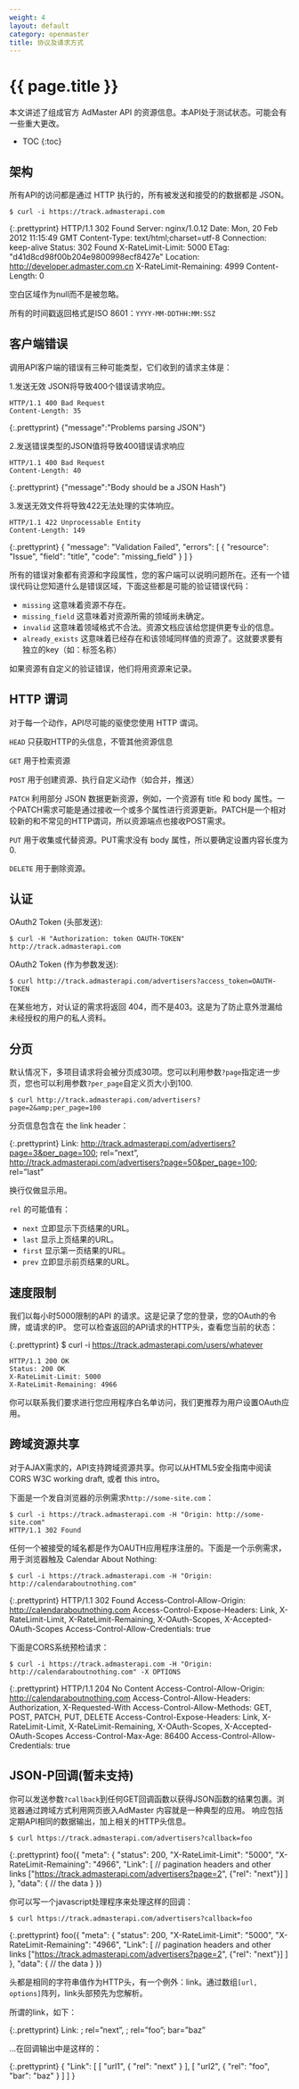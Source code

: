 ```yaml
---
weight: 4
layout: default
category: openmaster
title: 协议及请求方式
---
```


# {{ page.title }}

本文讲述了组成官方 AdMaster API 的资源信息。本API处于测试状态。可能会有一些重大更改。

* TOC
{:toc}

## 架构

所有API的访问都是通过 HTTP 执行的，所有被发送和接受的的数据都是 JSON。

    $ curl -i https://track.admasterapi.com

{:.prettyprint}
    HTTP/1.1 302 Found
    Server: nginx/1.0.12
    Date: Mon, 20 Feb 2012 11:15:49 GMT
    Content-Type: text/html;charset=utf-8
    Connection: keep-alive
    Status: 302 Found
    X-RateLimit-Limit: 5000
    ETag: "d41d8cd98f00b204e9800998ecf8427e"
    Location: http://developer.admaster.com.cn
    X-RateLimit-Remaining: 4999
    Content-Length: 0


空白区域作为null而不是被忽略。

所有的时间戳返回格式是ISO 8601：`YYYY-MM-DDTHH:MM:SSZ`

##  客户端错误

调用API客户端的错误有三种可能类型，它们收到的请求主体是：

1.发送无效 JSON将导致400个错误请求响应。

    HTTP/1.1 400 Bad Request
    Content-Length: 35

{:.prettyprint}
    {"message":"Problems parsing JSON"}


2.发送错误类型的JSON值将导致400错误请求响应

    HTTP/1.1 400 Bad Request
    Content-Length: 40

{:.prettyprint}
    {"message":"Body should be a JSON Hash"}


3.发送无效文件将导致422无法处理的实体响应。

    HTTP/1.1 422 Unprocessable Entity
    Content-Length: 149

{:.prettyprint}
    {
      "message": "Validation Failed",
      "errors": [
        {
          "resource": "Issue",
          "field": "title",
          "code": "missing_field"
        }
      ]
    }


所有的错误对象都有资源和字段属性，您的客户端可以说明问题所在。还有一个错误代码让您知道什么是错误区域，下面这些都是可能的验证错误代码：

* `missing` 这意味着资源不存在。
* `missing_field` 这意味着对资源所需的领域尚未确定。
* `invalid` 这意味着领域格式不合法。资源文档应该给您提供更专业的信息。
* `already_exists` 这意味着已经存在和该领域同样值的资源了。这就要求要有独立的key（如：标签名称）

如果资源有自定义的验证错误，他们将用资源来记录。

##  HTTP 谓词

对于每一个动作，API尽可能的驱使您使用 HTTP 谓词。

`HEAD` 只获取HTTP的头信息，不管其他资源信息

`GET` 用于检索资源

`POST` 用于创建资源、执行自定义动作（如合并，推送）

`PATCH` 利用部分 JSON 数据更新资源，例如，一个资源有 title 和 body 属性。一个PATCH需求可能是通过接收一个或多个属性进行资源更新。PATCH是一个相对较新的和不常见的HTTP谓词，所以资源端点也接收POST需求。

`PUT` 用于收集或代替资源。PUT需求没有 body 属性，所以要确定设置内容长度为0.

`DELETE` 用于删除资源。

## 认证


OAuth2 Token (头部发送):

    $ curl -H "Authorization: token OAUTH-TOKEN" http://track.admasterapi.com


OAuth2 Token (作为参数发送):

    $ curl http://track.admasterapi.com/advertisers?access_token=OAUTH-TOKEN


在某些地方，对认证的需求将返回 404，而不是403。这是为了防止意外泄漏给未经授权的用户的私人资料。

## 分页

默认情况下，多项目请求将会被分页成30项。您可以利用参数`?page`指定进一步页，您也可以利用参数`?per_page`自定义页大小到100.

    $ curl http://track.admasterapi.com/advertisers?page=2&amp;per_page=100


分页信息包含在 the link header：

{:.prettyprint}
    Link: <http://track.admasterapi.com/advertisers?page=3&per_page=100>; rel=”next”, 
      <http://track.admasterapi.com/advertisers?page=50&per_page=100>; rel=”last”

换行仅做显示用。

`rel` 的可能值有：

* `next` 立即显示下页结果的URL。
* `last` 显示上页结果的URL。
* `first` 显示第一页结果的URL。
* `prev` 立即显示前页结果的URL。


## 速度限制

我们以每小时5000限制的API 的请求。这是记录了您的登录，您的OAuth的令牌，或请求的IP。
您可以检查返回的API请求的HTTP头，查看您当前的状态：

{:.prettyprint}
    $ curl -i https://track.admasterapi.com/users/whatever

    HTTP/1.1 200 OK
    Status: 200 OK
    X-RateLimit-Limit: 5000
    X-RateLimit-Remaining: 4966

你可以联系我们要求进行您应用程序白名单访问，我们更推荐为用户设置OAuth应用。

## 跨域资源共享

对于AJAX需求的，API支持跨域资源共享。你可以从HTML5安全指南中阅读CORS W3C working draft, 或者 this intro。


下面是一个发自浏览器的示例需求`http://some-site.com`：

    $ curl -i https://track.admasterapi.com -H "Origin: http://some-site.com" 
    HTTP/1.1 302 Found

任何一个被接受的域名都是作为OAUTH应用程序注册的。下面是一个示例需求，用于浏览器触及 Calendar About Nothing:

    $ curl -i https://track.admasterapi.com -H "Origin: http://calendaraboutnothing.com" 

{:.prettyprint}
    HTTP/1.1 302 Found
    Access-Control-Allow-Origin: http://calendaraboutnothing.com
    Access-Control-Expose-Headers: Link, X-RateLimit-Limit, X-RateLimit-Remaining, X-OAuth-Scopes, X-Accepted-OAuth-Scopes
    Access-Control-Allow-Credentials: true


下面是CORS系统预检请求：

    $ curl -i https://track.admasterapi.com -H "Origin: http://calendaraboutnothing.com" -X OPTIONS   

{:.prettyprint}
    HTTP/1.1 204 No Content
    Access-Control-Allow-Origin: http://calendaraboutnothing.com
    Access-Control-Allow-Headers: Authorization, X-Requested-With
    Access-Control-Allow-Methods: GET, POST, PATCH, PUT, DELETE
    Access-Control-Expose-Headers: Link, X-RateLimit-Limit, X-RateLimit-Remaining, X-OAuth-Scopes, X-Accepted-OAuth-Scopes
    Access-Control-Max-Age: 86400
    Access-Control-Allow-Credentials: true


## JSON-P回调(暂未支持)

你可以发送参数`?callback`到任何GET回调函数以获得JSON函数的结果包裹。浏览器通过跨域方式利用网页嵌入AdMaster 内容就是一种典型的应用。
响应包括定期API相同的数据输出，加上相关的HTTP头信息。

    $ curl https://track.admasterapi.com/advertisers?callback=foo

{:.prettyprint}
    foo({
      "meta": {
        "status": 200,
        "X-RateLimit-Limit": "5000",
        "X-RateLimit-Remaining": "4966",
        "Link": [ // pagination headers and other links
          ["https://track.admasterapi.com/advertisers?page=2", {"rel": "next"}]
        ]
      },
      "data": {
        // the data
      }
    })


你可以写一个javascript处理程序来处理这样的回调：

    $ curl https://track.admasterapi.com/advertisers?callback=foo

{:.prettyprint}
    foo({
      "meta": {
        "status": 200,
        "X-RateLimit-Limit": "5000",
        "X-RateLimit-Remaining": "4966",
        "Link": [ // pagination headers and other links
          ["https://track.admasterapi.com/advertisers?page=2", {"rel": "next"}]
        ]
      },
      "data": {
        // the data
      }
    })



头都是相同的字符串值作为HTTP头，有一个例外：link。通过数组`[url, options]`阵列，link头部预先为您解析。

所谓的link，如下：

{:.prettyprint}
    Link: <url1>; rel=”next”, <url2>; rel=”foo”; bar=”baz”


...在回调输出中是这样的：

{:.prettyprint}
    {
      "Link": [
        [
          "url1",
          {
            "rel": "next"
          }
        ],
        [
          "url2",
          {
            "rel": "foo",
            "bar": "baz"
          }
        ]
      ]
    }
